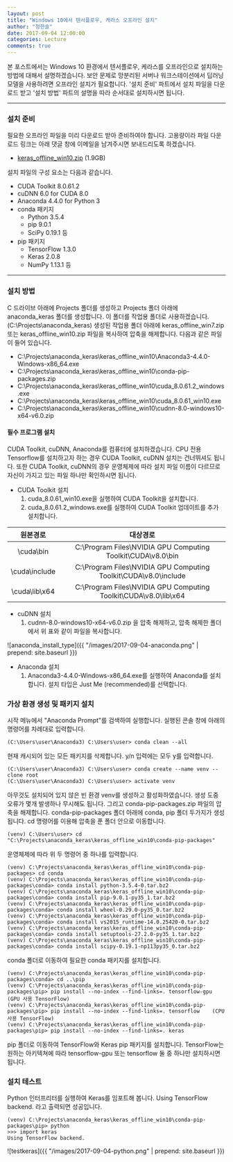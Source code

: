 ```yaml
---
layout: post
title: "Windows 10에서 텐서플로우, 케라스 오프라인 설치"
author: "정한솔"
date: 2017-09-04 12:00:00
categories: Lecture
comments: true
---
```


본 포스트에서는 Windows 10 환경에서 텐서플로우, 케라스를 오프라인으로 설치하는 방법에 대해서 설명하겠습니다. 보안 문제로 망분리된 서버나 워크스테이션에서 딥러닝 모델을 사용하려면 오프라인 설치가 필요합니다. '설치 준비' 파트에서 설치 파일을 다운로드 받고 '설치 방법' 파트의 설명을 따라 순서대로 설치하시면 됩니다.

---

### 설치 준비

필요한 오프라인 파일을 미리 다운로드 받아 준비하여야 합니다. 고용량이라 파일 다운로드 링크는 아래 댓글 창에 이메일을 남겨주시면 보내드리도록 하겠습니다.

 * <u>keras_offline_win10.zip</u> (1.9GB)

설치 파일의 구성 요소는 다음과 같습니다.

 * CUDA Toolkit 8.0.61.2
 * cuDNN 6.0 for CUDA 8.0
 * Anaconda 4.4.0 for Python 3
 * conda 패키지
   * Python 3.5.4
   * pip 9.0.1
   * SciPy 0.19.1 등
 * pip 패키지
   * TensorFlow 1.3.0
   * Keras 2.0.8
   * NumPy 1.13.1 등
 
---

### 설치 방법

C 드라이브 아래에 Projects 폴더를 생성하고 Projects 폴더 아래에 anaconda\_keras 폴더를 생성합니다. 이 폴더를 작업용 폴더로 사용하겠습니다. (C:\Projects\anaconda\_keras) 생성된 작업용 폴더 아래에 keras\_offline\_win7.zip 또는 keras\_offline\_win10.zip 파일을 복사하여 압축을 해제합니다. 다음과 같은 파일이 들어 있습니다.

 * C:\Projects\anaconda\_keras\keras\_offline\_win10\Anaconda3-4.4.0-Windows-x86\_64.exe
 * C:\Projects\anaconda\_keras\keras\_offline\_win10\conda-pip-packages.zip
 * C:\Projects\anaconda\_keras\keras\_offline\_win10\cuda\_8.0.61.2\_windows.exe
 * C:\Projects\anaconda\_keras\keras\_offline\_win10\cuda\_8.0.61\_win10.exe
 * C:\Projects\anaconda\_keras\keras\_offline\_win10\cudnn-8.0-windows10-x64-v6.0.zip

#### 필수 프로그램 설치

CUDA Toolkit, cuDNN, Anaconda를 컴퓨터에 설치하겠습니다. CPU 전용 Tensorflow를 설치하고자 하는 경우 CUDA Toolkit, cuDNN 설치는 건너뛰셔도 됩니다. 또한 CUDA Toolkit, cuDNN의 경우 운영체제에 따라 설치 파일 이름이 다르므로 자신이 가지고 있는 파일 하나만 확인하시면 됩니다.

 * CUDA Toolkit 설치
   1. cuda\_8.0.61\_win10.exe을 실행하여 CUDA Toolkit을 설치합니다.
   2. cuda\_8.0.61.2\_windows.exe를 실행하여 CUDA Toolkit 업데이트를 추가 설치합니다.

|원본경로|대상경로|
|:-:|:-:|
|\cuda\bin|C:\Program Files\NVIDIA GPU Computing Toolkit\CUDA\v8.0\bin|
|\cuda\include|C:\Program Files\NVIDIA GPU Computing Toolkit\CUDA\v8.0\include|
|\cuda\lib\x64|C:\Program Files\NVIDIA GPU Computing Toolkit\CUDA\v8.0\lib\x64|

 * cuDNN 설치
   1. cudnn-8.0-windows10-x64-v6.0.zip 을 압축 해제하고, 압축 해제한 폴더에서 위 표와 같이 파일을 복사합니다.

![anaconda_install_type]({{ "/images/2017-09-04-anaconda.png" | prepend: site.baseurl }})

 * Anaconda 설치 
   1. Anaconda3-4.4.0-Windows-x86\_64.exe를 실행하여 Anaconda를 설치합니다. 설치 타입은 Just Me (recommended)를 선택합니다.

### 가상 환경 생성 및 패키지 설치

시작 메뉴에서 "Anaconda Prompt"를 검색하여 실행합니다. 실행된 콘솔 창에 아래의 명령어를 차례대로 입력합니다.

```
(C:\Users\user\Anaconda3) C:\Users\user> conda clean --all
```

현재 캐시되어 있는 모든 패키지를 삭제합니다. y/n 입력에는 모두 y를 입력합니다.

```
(C:\Users\user\Anaconda3) C:\Users\user> conda create --name venv --clone root
(C:\Users\user\Anaconda3) C:\Users\user> activate venv
```

아무것도 설치되어 있지 않은 빈 환경 venv를 생성하고 활성화하였습니다. 생성 도중 오류가 몇개 발생하나 무시해도 됩니다. 그리고 conda-pip-packages.zip 파일의 압축을 해제합니다. conda-pip-packages 폴더 아래에 conda, pip 폴더 두가지가 생성됩니다. cd 명령어를 이용해 압축을 푼 폴더 안으로 이동합니다.

```
(venv) C:\Users\user> cd "C:\Projects\anaconda_keras\keras_offline_win10\conda-pip-packages"
```

운영체제에 따라 위 두 명령어 중 하나를 입력합니다.

```
(venv) C:\Projects\anaconda_keras\keras_offline_win10\conda-pip-packages> cd conda
(venv) C:\Projects\anaconda_keras\keras_offline_win10\conda-pip-packages\conda> conda install python-3.5.4-0.tar.bz2
(venv) C:\Projects\anaconda_keras\keras_offline_win10\conda-pip-packages\conda> conda install pip-9.0.1-py35_1.tar.bz2
(venv) C:\Projects\anaconda_keras\keras_offline_win10\conda-pip-packages\conda> conda install wheel-0.29.0-py35_0.tar.bz2
(venv) C:\Projects\anaconda_keras\keras_offline_win10\conda-pip-packages\conda> conda install vs2015_runtime-14.0.25420-0.tar.bz2
(venv) C:\Projects\anaconda_keras\keras_offline_win10\conda-pip-packages\conda> conda install setuptools-27.2.0-py35_1.tar.bz2
(venv) C:\Projects\anaconda_keras\keras_offline_win10\conda-pip-packages\conda> conda install scipy-0.19.1-np113py35_0.tar.bz2
```

conda 폴더로 이동하여 필요한 conda 패키지를 설치합니다.

```
(venv) C:\Projects\anaconda_keras\keras_offline_win10\conda-pip-packages\conda> cd ..\pip
(venv) C:\Projects\anaconda_keras\keras_offline_win10\conda-pip-packages\pip> pip install --no-index --find-links=. tensorflow-gpu    (GPU 사용 TensorFlow)
(venv) C:\Projects\anaconda_keras\keras_offline_win10\conda-pip-packages\pip> pip install --no-index --find-links=. tensorflow    (CPU 사용 TensorFlow)
(venv) C:\Projects\anaconda_keras\keras_offline_win10\conda-pip-packages\pip> pip install --no-index --find-links=. keras
```

pip 폴더로 이동하여 TensorFlow와 Keras pip 패키지를 설치합니다. TensorFlow는 원하는 아키텍쳐에 따라 tensorflow-gpu 또는 tensorflow 둘 중 하나만 설치하시면 됩니다.

### 설치 테스트

Python 인터프리터를 실행하여 Keras를 임포트해 봅니다. Using TensorFlow backend. 라고 출력되면 성공입니다.

```
(venv) C:\Projects\anaconda_keras\keras_offline_win10\conda-pip-packages\pip> python
>>> import keras
Using TensorFlow backend.
```

![testkeras]({{ "/images/2017-09-04-python.png" | prepend: site.baseurl }})